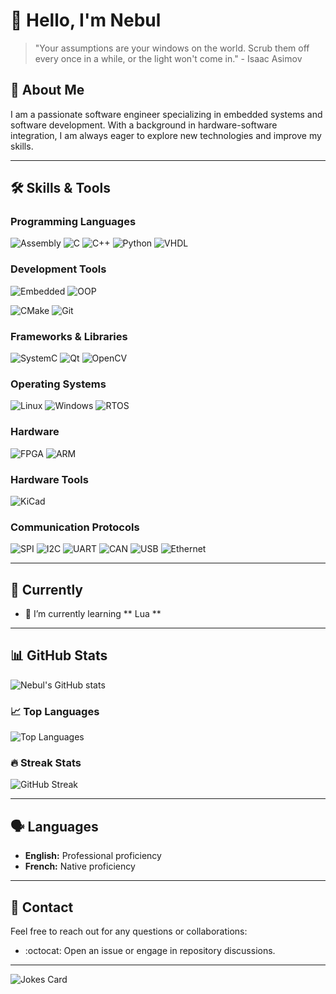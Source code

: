 # 👋 Hello, I'm Nebul

> "Your assumptions are your windows on the world. Scrub them off every once in a while, or the light won't come in." - Isaac Asimov

## 📖 About Me

I am a passionate software engineer specializing in embedded systems and software development. With a background in hardware-software integration, I am always eager to explore new technologies and improve my skills.

---

## 🛠 Skills & Tools

### Programming Languages

![Assembly](https://img.shields.io/badge/-Assembly-black?style=for-the-badge&logo=assembly)
![C](https://img.shields.io/badge/-C-00599C?style=for-the-badge&logo=c)
![C++](https://img.shields.io/badge/-C++-00599C?style=for-the-badge&logo=c%2B%2B)
![Python](https://img.shields.io/badge/-Python-black?style=for-the-badge&logo=Python)
![VHDL](https://img.shields.io/badge/-VHDL-blue?style=for-the-badge&logo=vhdl)

### Development Tools

![Embedded](https://img.shields.io/badge/-Embedded-black?style=for-the-badge&logo=embedded)
![OOP](https://img.shields.io/badge/-OOP-blue?style=for-the-badge&logo=oop)

![CMake](https://img.shields.io/badge/-CMake-black?style=for-the-badge&logo=cmake)
![Git](https://img.shields.io/badge/-Git-black?style=for-the-badge&logo=git)

### Frameworks & Libraries

![SystemC](https://img.shields.io/badge/-SystemC-orange?style=for-the-badge&logo=systemc)
![Qt](https://img.shields.io/badge/-Qt-green?style=for-the-badge&logo=qt)
![OpenCV](https://img.shields.io/badge/-OpenCV-green?style=for-the-badge&logo=opencv)

### Operating Systems

![Linux](https://img.shields.io/badge/-Linux-black?style=for-the-badge&logo=linux)
![Windows](https://img.shields.io/badge/-Windows-black?style=for-the-badge&logo=windows)
![RTOS](https://img.shields.io/badge/-RTOS-black?style=for-the-badge&logo=rtos)


### Hardware

![FPGA](https://img.shields.io/badge/-FPGA-blue?style=for-the-badge&logo=fpga)
![ARM](https://img.shields.io/badge/-ARM-black?style=for-the-badge&logo=arm)

### Hardware Tools

![KiCad](https://img.shields.io/badge/-KiCad-brown?style=for-the-badge&logo=kicad)

### Communication Protocols
![SPI](https://img.shields.io/badge/-SPI-lightgrey?style=for-the-badge&logo=spi)
![I2C](https://img.shields.io/badge/-I2C-yellow?style=for-the-badge&logo=i2c)
![UART](https://img.shields.io/badge/-UART-blue?style=for-the-badge&logo=uart)
![CAN](https://img.shields.io/badge/-CAN-black?style=for-the-badge&logo=can)
![USB](https://img.shields.io/badge/-USB-black?style=for-the-badge&logo=usb)
![Ethernet](https://img.shields.io/badge/-Ethernet-black?style=for-the-badge&logo=ethernet)

---

## 🎯 Currently

- 🌱 I’m currently learning ** Lua **

---

## 📊 GitHub Stats

![Nebul's GitHub stats](https://github-readme-stats.vercel.app/api?username=nebul&show_icons=true&theme=radical)

### 📈 Top Languages

![Top Languages](https://github-readme-stats.vercel.app/api/top-langs/?username=nebul&layout=compact&theme=radical)

### 🔥 Streak Stats

![GitHub Streak](https://github-readme-streak-stats.herokuapp.com/?user=yourusername&theme=radical)

---

## 🗣 Languages

- **English:** Professional proficiency
- **French:** Native proficiency
  
---

## 📮 Contact

Feel free to reach out for any questions or collaborations:

- :octocat: Open an issue or engage in repository discussions.

---


![Jokes Card](https://readme-jokes.vercel.app/api?theme=radical)
